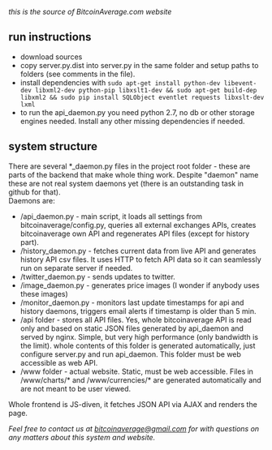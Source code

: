*this is the source of BitcoinAverage.com website*

run instructions
---------------------
- download sources
- copy server.py.dist into server.py in the same folder and setup paths to folders (see comments in the file).
- install dependencies with `sudo apt-get install python-dev libevent-dev libxml2-dev python-pip libxslt1-dev && sudo apt-get build-dep libxml2 && sudo pip install SQLObject eventlet requests libxslt-dev lxml`
- to run the api_daemon.py you need python 2.7, no db or other storage engines needed. Install any other missing dependencies if needed.

system structure
--------------------
There are several \*_daemon.py files in the project root folder - these are parts of the backend that make whole thing work. Despite "daemon" name these are not real system daemons yet (there is an outstanding task in github for that).  
Daemons are:
- /api_daemon.py - main script, it loads all settings from bitcoinaverage/config.py, queries all external exchanges APIs, creates bitcoinaverage own API and regenerates API files (except for history part). 
- /history_daemon.py - fetches current data from live API and generates history API csv files. It uses HTTP to fetch API data so it can seamlessly run on separate server if needed.
- /twitter_daemon.py - sends updates to twitter.
- /image_daemon.py - generates price images (I wonder if anybody uses these images)
- /monitor_daemon.py - monitors last update timestamps for api and history daemons, triggers email alerts if timestamp is older than 5 min.
- /api folder - stores all API files. Yes, whole bitcoinaverage API is read only and based on static JSON files generated by api_daemon and served by nginx. Simple, but very high performance (only bandwidth is the limit). whole contents of this folder is generated automatically, just configure server.py and run api_daemon.
This folder must be web accessible as web API.
- /www folder - actual website. Static, must be web accessible. Files in /www/charts/* and /www/currencies/* are generated automatically and are not meant to be user viewed. 


Whole frontend is JS-diven, it fetches JSON API via AJAX and renders the page. 


*Feel free to contact us at bitcoinaverage@gmail.com for with questions on any matters about this system and website.*

